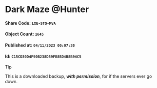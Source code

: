 # Dark Maze @Hunter

#### Share Code: ```LXE-5TQ-MVA```
#### Object Count: ```1645```
#### Published at: ```04/11/2023 00:07:38```
#### Id: ```C15CD30D4F90B238D59FB8BD4B8B94C5```

> [!TIP]
> This is a downloaded backup, ***with permission***, for if the servers ever go down.
